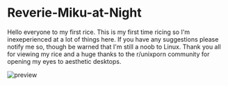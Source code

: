 # Reverie-Miku-at-Night
Hello everyone to my first rice. This is my first time ricing so I'm inexeperienced at a lot of things here. If you have any suggestions please notify me so, though be warned that I'm still a noob to Linux. Thank you all for viewing my rice and a huge thanks to the r/unixporn community for opening my eyes to aesthetic desktops. 

![preview](https://user-images.githubusercontent.com/67918301/106398735-b11a9480-63e2-11eb-83fe-ac646cd95c01.png)

